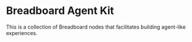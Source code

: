 # Breadboard Agent Kit

This is a collection of Breadboard nodes that facilitates building agent-like experiences.
